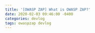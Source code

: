 ```yaml
---
title: '[OWASP ZAP] What is OWASP ZAP?'
date: 2020-02-03 09:46:00 -0400
categories: devlog
tags: owaspzap devlog
---
```

